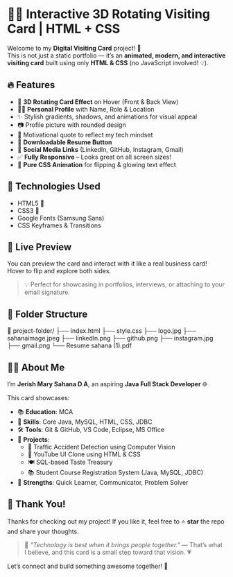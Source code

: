 # 💼✨ Interactive 3D Rotating Visiting Card | HTML + CSS

Welcome to my **Digital Visiting Card** project! 🚀  
This is not just a static portfolio — it’s an **animated, modern, and interactive visiting card** built using only **HTML & CSS** (no JavaScript involved! 💡).

## 🔥 Features
- 🎴 **3D Rotating Card Effect** on Hover (Front & Back View)
- 🧑‍💻 **Personal Profile** with Name, Role & Location
- ✨ Stylish gradients, shadows, and animations for visual appeal
- 📷 Profile picture with rounded design
- 💬 Motivational quote to reflect my tech mindset
- 📄 **Downloadable Resume Button**
- 🔗 **Social Media Links** (LinkedIn, GitHub, Instagram, Gmail)
- ✅ **Fully Responsive** – Looks great on all screen sizes!
- 🎨 **Pure CSS Animation** for flipping & glowing text effect

## 📌 Technologies Used
- HTML5 🧱
- CSS3 🎨
- Google Fonts (Samsung Sans)
- CSS Keyframes & Transitions

## 📎 Live Preview
You can preview the card and interact with it like a real business card!  
Hover to flip and explore both sides.  
> 💡 Perfect for showcasing in portfolios, interviews, or attaching to your email signature.

## 📂 Folder Structure
📁 project-folder/
├── index.html
├── style.css
├── logo.jpg
├── sahanaimage.jpeg
├── linkedln.png
├── github.png
├── instagram.jpg
├── gmail.png
└── Resume sahana (1).pdf

## 👩‍💻 About Me
I’m **Jerish Mary Sahana D A**, an aspiring **Java Full Stack Developer** 🌐  

This card showcases:
- 📚 **Education**: MCA  
- 🧠 **Skills**: Core Java, MySQL, HTML, CSS, JDBC  
- 🛠️ **Tools**: Git & GitHub, VS Code, Eclipse, MS Office  
- 💼 **Projects**:  
  - 🚦 Traffic Accident Detection using Computer Vision  
  - 🎥 YouTube UI Clone using HTML & CSS  
  - 🍽️ SQL-based Taste Treasury  
  - 📚 Student Course Registration System (Java, MySQL, JDBC)  
- 💪 **Strengths**: Quick Learner, Communicator, Problem Solver

## 🙏 Thank You!
Thanks for checking out my project! If you like it, feel free to ⭐ **star** the repo and share your thoughts.

> 💬 *"Technology is best when it brings people together."* — That’s what I believe, and this card is a small step toward that vision. 💗

Let’s connect and build something awesome together! 🤝

